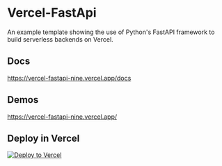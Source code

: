# Vercel-FastApi

An example template showing the use of Python's FastAPI framework to build serverless backends on Vercel.
## Docs
https://vercel-fastapi-nine.vercel.app/docs
## Demos
https://vercel-fastapi-nine.vercel.app/
## Deploy in Vercel

[![Deploy to Vercel](https://camo.githubusercontent.com/f209ca5cc3af7dd930b6bfc55b3d7b6a5fde1aff/68747470733a2f2f76657263656c2e636f6d2f627574746f6e)](https://vercel.com/import/project?template=https://github.com/atikur-rabbi/vercel-fastapi)
